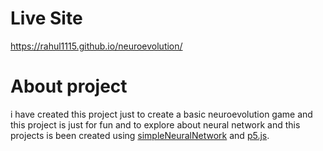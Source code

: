 # Live Site
 https://rahul1115.github.io/neuroevolution/
 
 # About project
 
 i have created this project just to create a basic neuroevolution game and this project is just for fun and to explore about neural network and this projects is been created using [simpleNeuralNetwork](https://github.com/RAHUL1115/simpleNeuralNetwork) and [p5.js](https://p5js.org/).
